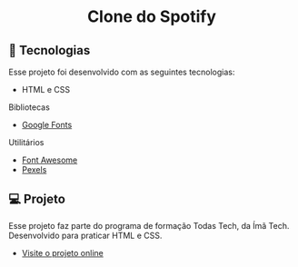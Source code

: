 <h1 align="center"> Clone do Spotify </h1>

## 🚀 Tecnologias

Esse projeto foi desenvolvido com as seguintes tecnologias:

- HTML e CSS


Bibliotecas

- [Google Fonts](https://fonts.google.com/)

Utilitários

- [Font Awesome](https://fontawesome.com/)
- [Pexels](https://www.pexels.com/pt-br/)

## 💻 Projeto

Esse projeto faz parte do programa de formação Todas Tech, da Ímã Tech. Desenvolvido para praticar HTML e CSS.

- [Visite o projeto online](https://mariagonc.github.io/clone_spotify/)